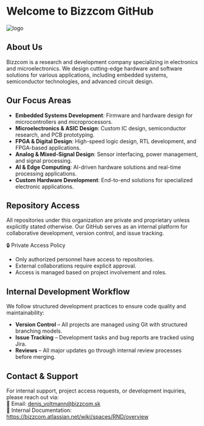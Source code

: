 # Welcome to Bizzcom GitHub

![logo](https://bizzcom.sk/wp-content/uploads/2020/09/biele-farebne3x-300x59.png)

## About Us

Bizzcom is a research and development company specializing in electronics and microelectronics. We design cutting-edge hardware and software solutions for various applications, including embedded systems, semiconductor technologies, and advanced circuit design.

## Our Focus Areas

- **Embedded Systems Development**: Firmware and hardware design for microcontrollers and microprocessors.  
- **Microelectronics & ASIC Design**: Custom IC design, semiconductor research, and PCB prototyping.
- **FPGA & Digital Design**: High-speed logic design, RTL development, and FPGA-based applications.
- **Analog & Mixed-Signal Design**: Sensor interfacing, power management, and signal processing.
- **AI & Edge Computing**: AI-driven hardware solutions and real-time processing applications.
- **Custom Hardware Development**: End-to-end solutions for specialized electronic applications.

## Repository Access
All repositories under this organization are private and proprietary unless explicitly stated otherwise. Our GitHub serves as an internal platform for collaborative development, version control, and issue tracking. 

🔒 Private Access Policy
- Only authorized personnel have access to repositories.
- External collaborations require explicit approval.
- Access is managed based on project involvement and roles.

## Internal Development Workflow
We follow structured development practices to ensure code quality and maintainability:

- **Version Control** – All projects are managed using Git with structured branching models.
- **Issue Tracking** – Development tasks and bug reports are tracked using Jira.
- **Reviews** – All major updates go through internal review processes before merging.

## Contact & Support
For internal support, project access requests, or development inquiries, please reach out via:  
📧 Email:                   denis_voltmann@bizzcom.sk  
🔗 Internal Documentation:   https://bizzcom.atlassian.net/wiki/spaces/RND/overview
